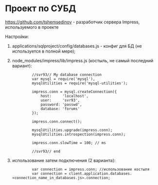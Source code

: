 Проект по СУБД
=======

https://github.com/tshemsedinov - разработчик сервера Impress, используемого в проекте

Настройки:

1) applications/sqlproject/config/databases.js - конфиг для БД (не используется в полной мере);

2) node_modules/impress/lib/impress.js (костыль, не самый последний вариант):

                //svr93// My database connection
                var mysql = require('mysql'),
                mysqlUtilities = require('mysql-utilities');

                impress.conn = mysql.createConnection({
                    host:     'localhost',
                    user:     'svr93',
                    password: 'passwd',
                    database: 'forums'
                });

                impress.conn.connect();

                mysqlUtilities.upgrade(impress.conn);
                mysqlUtilities.introspection(impress.conn);

                impress.conn.slowTime = 100; // ms

                //svr93// end
3) использование затем подключения (2 варианта):

                var connection = impress.conn; //использование костыля
                var connection = client.application.databases.<connection_name_in_databases.js>.connection;
